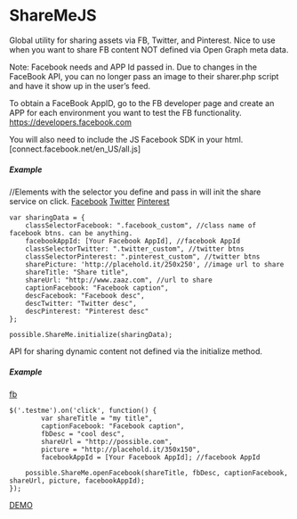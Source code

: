 ShareMeJS
==========
Global utility for sharing assets via FB, Twitter, and Pinterest.
Nice to use when you want to share FB content NOT defined via Open Graph meta data. 

Note: Facebook needs and APP Id passed in. Due to changes in the FaceBook API, you can no longer pass an image to their sharer.php script and have it show up in the user’s feed. 

To obtain a FaceBook AppID, go to the FB developer page and create an APP for each environment you want to test the FB functionality. https://developers.facebook.com

You will also need to include the JS Facebook SDK in your html.
[connect.facebook.net/en_US/all.js]


<h5>Example</h5>
    //Elements with the selector you define and pass in will init the share service on click.
    <a class="facebook_custom" href="#">Facebook</a>
    <a class="twitter_custom" href="#">Twitter</a>
    <a class="pinterest_custom" href="#">Pinterest</a>

    var sharingData = {
        classSelectorFacebook: ".facebook_custom", //class name of facebook btns. can be anything.
        facebookAppId: [Your Facebook AppId], //facebook AppId
        classSelectorTwitter: ".twitter_custom", //twitter btns
        classSelectorPinterest: ".pinterest_custom", //twitter btns
        sharePicture: 'http://placehold.it/250x250', //image url to share
        shareTitle: "Share title",
        shareUrl: "http://www.zaaz.com", //url to share
        captionFacebook: "Facebook caption",
        descFacebook: "Facebook desc",
        descTwitter: "Twitter desc",
        descPinterest: "Pinterest desc"
    };
    
    possible.ShareMe.initialize(sharingData);
<p>API for sharing dynamic content not defined via the initialize method.</p>
<h5>Example</h5>
    <a class=".testme" href="#">fb</a>
    
    $('.testme').on('click', function() {
            var shareTitle = "my title",
            captionFacebook: "Facebook caption",
            fbDesc = "cool desc",
            shareUrl = "http://possible.com",
            picture = "http://placehold.it/350x150",
            facebookAppId = [Your Facebook AppId]; //facebook AppId
    
        possible.ShareMe.openFacebook(shareTitle, fbDesc, captionFacebook, shareUrl, picture, facebookAppId);
    });

<a href="http://rcolepeterson.com/ShareMeJS/example/index.html" target="_blank">DEMO</a>

